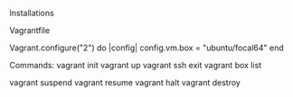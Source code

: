 Installations


Vagrantfile

Vagrant.configure("2") do |config|
  config.vm.box = "ubuntu/focal64"
end

Commands:
vagrant init
vagrant up
vagrant ssh
exit
vagrant box list

vagrant suspend
vagrant resume
vagrant halt
vagrant destroy



